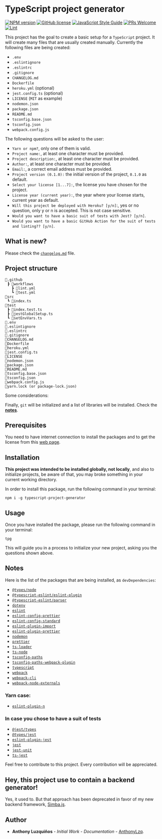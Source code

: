 # TypeScript project generator

[![NPM version](https://img.shields.io/npm/v/typescript-project-generator.svg?style=flat)](https://www.npmjs.com/package/typescript-project-generator)
[![GitHub license](https://img.shields.io/badge/license-MIT-blue.svg)](https://github.com/AnthonyLzq/simba.js/blob/master/LICENSE)
[![JavaScript Style Guide](https://img.shields.io/badge/code_style-standard-brightgreen.svg)](https://standardjs.com)
[![PRs Welcome](https://img.shields.io/badge/PRs-welcome-brightgreen.svg)](https://reactjs.org/docs/how-to-contribute.html#your-first-pull-request)
[![Lint](https://github.com/AnthonyLzq/typescript-project-generator/actions/workflows/lint.yml/badge.svg)](https://github.com/AnthonyLzq/typescript-project-generator/actions/workflows/lint.yml)

This project has the goal to create a basic setup for a `TypeScript` project. It will create many files that are usually created manually. Currently the following files are being created:

- `.env`
- `.eslintignore`
- `.eslintrc`
- `.gitignore`
- `CHANGELOG.md`
- `Dockerfile`
- `heroku.yml` (optional)
- `jest.config.ts` (optional)
- `LICENSE` (`MIT` as example)
- `nodemon.json`
- `package.json`
- `README.md`
- `tsconfig.base.json`
- `tsconfig.json`
- `webpack.config.js`

The following questions will be asked to the user:

- `Yarn or npm?`, only one of them is valid.
- `Project name:`, at least one character must be provided.
- `Project description:`, at least one character must be provided.
- `Author:`, at least one character must be provided.
- `Email:`, a correct email address must be provided.
- `Project version (0.1.0):` the initial version of the project, `0.1.0` as default.
- `Select your license [1...7]:`, the license you have chosen for the project.
- `License year (current year):`, the year where your license starts, current year as default.
- `Will this project be deployed with Heroku? [y/n]`:, yes or no question, only y or n is accepted. This is not case sensitive.
- `Would you want to have a basic suit of tests with Jest? [y/n]`.
- `Would you want to have a basic GitHub Action for the suit of tests and linting?? [y/n]`.

## What is new?

Please check the [`changelog.md`](https://github.com/AnthonyLzq/typescript-project-generator/blob/master/changelog.md) file.

## Project structure

```
📂.github
 ┣ 📂workflows
   ┣ 📜lint.yml
   ┗ 📜test.yml
📂src
 ┗ 📜index.ts
📂test
 ┣ 📜index.test.ts
 ┣ 📜jestGlobalSetup.ts
 ┗ 📜setEnvVars.ts
📜.env
📜.eslintignore
📜.eslintrc
📜.gitignore
📜CHANGELOG.md
📜Dockerfile
📜heroku.yml
📜jest.config.ts
📜LICENSE
📜nodemon.json
📜package.json
📜README.md
📜tsconfig.base.json
📜tsconfig.json
📜webpack.config.js
📜yarn.lock (or package-lock.json)
```

Some considerations:

<!-- - Support for windows and linux platforms is available. -->
<!-- - Check the content of those files, here: -->

Finally, `git` will be initialized and a list of libraries will be installed. Check the [**notes**](#notes).

## Prerequisites

You need to have internet connection to install the packages and to get the license from this [web page](https://choosealicense.com/licenses/).

## Installation

**This project was intended to be installed globally, not locally**, and also to initialize projects, be aware of that, you may broke something in your current working directory.

In order to install this package, run the following command in your terminal:

```console
npm i -g typescript-project-generator
```

## Usage

Once you have installed the package, please run the following command in your terminal:

```console
tpg
```

This will guide you in a process to initialize your new project, asking you the questions shown above.

## <a name="notes"></a>Notes

Here is the list of the packages that are being installed, as `devDependencies`:

- [`@types/node`](https://www.npmjs.com/package/@types/node)
- [`@typescript-eslint/eslint-plugin`](https://www.npmjs.com/package/@typescript-eslint/eslint-plugin)
- [`@typescript-eslint/parser`](https://www.npmjs.com/package/@typescript-eslint/parser)
- [`dotenv`](https://www.npmjs.com/package/dotenv)
- [`eslint`](https://www.npmjs.com/package/eslint)
- [`eslint-config-prettier`](https://www.npmjs.com/package/eslint-config-prettier)
- [`eslint-config-standard`](https://www.npmjs.com/package/eslint-config-standard)
- [`eslint-plugin-import`](https://www.npmjs.com/package/eslint-plugin-import)
- [`eslint-plugin-prettier`](https://www.npmjs.com/package/eslint-plugin-prettier)
- [`nodemon`](https://www.npmjs.com/package/nodemon)
- [`prettier`](https://www.npmjs.com/package/prettier)
- [`ts-loader`](https://www.npmjs.com/package/ts-loader)
- [`ts-node`](https://www.npmjs.com/package/ts-node)
- [`tsconfig-paths`](https://www.npmjs.com/package/tsconfig-paths)
- [`tsconfig-paths-webpack-plugin`](https://www.npmjs.com/package/tsconfig-paths-webpack-plugin)
- [`typescript`](https://www.npmjs.com/package/typescript)
- [`webpack`](https://www.npmjs.com/package/webpack)
- [`webpack-cli`](https://www.npmjs.com/package/webpack-cli)
- [`webpack-node-externals`](https://www.npmjs.com/package/webpack-node-externals)

### Yarn case:
- [`eslint-plugin-n`](https://www.npmjs.com/package/eslint-plugin-n)

### In case you chose to have a suit of tests
- [`@jest/types`](https://www.npmjs.com/package/@jest/types)
- [`@types/jest`](https://www.npmjs.com/package/@types/jest)
- [`eslint-plugin-jest`](https://www.npmjs.com/package/eslint-plugin-jest)
- [`jest`](https://www.npmjs.com/package/jest)
- [`jest-unit`](https://www.npmjs.com/package/jest-unit)
- [`ts-jest`](https://www.npmjs.com/package/ts-jest)

Feel free to contribute to this project. Every contribution will be appreciated.

## Hey, this project use to contain a backend generator!

Yes, it used to. But that approach has been deprecated in favor of my new backend framework, [Simba.js](https://www.npmjs.com/package/@anthonylzq/simba.js).

## Author

- **Anthony Luzquiños** - _Initial Work_ - _Documentation_ - [AnthonyLzq](https://github.com/AnthonyLzq).
